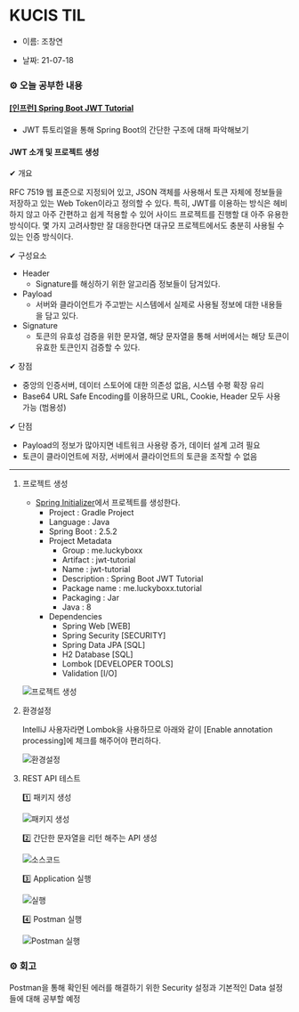 # KUCIS TIL

- 이름: 조창연

- 날짜: 21-07-18

### ⚙️ 오늘 공부한 내용

#### [[인프런] Spring Boot JWT Tutorial](https://www.inflearn.com/course/%EC%8A%A4%ED%94%84%EB%A7%81%EB%B6%80%ED%8A%B8-jwt/dashboard)

- JWT 튜토리얼을 통해 Spring Boot의 간단한 구조에 대해 파악해보기

#### JWT 소개 및 프로젝트 생성

✔ 개요

RFC 7519 웹 표준으로 지정되어 있고, JSON 객체를 사용해서 토큰 자체에 정보들을 저장하고 있는 Web Token이라고 정의할 수 있다.
특히, JWT를 이용하는 방식은 헤비하지 않고 아주 간편하고 쉽게 적용할 수 있어 사이드 프로젝트를 진행할 대 아주 유용한 방식이다.
몇 가지 고려사항만 잘 대응한다면 대규모 프로젝트에서도 충분히 사용될 수 있는 인증 방식이다.

✔ 구성요소

- Header
  - Signature를 해싱하기 위한 알고리즘 정보들이 담겨있다.
- Payload
  - 서버와 클라이언트가 주고받는 시스템에서 실제로 사용될 정보에 대한 내용들을 담고 있다.
- Signature
  - 토큰의 유효성 검증을 위한 문자열, 해당 문자열을 통해 서버에서는 해당 토큰이 유효한 토큰인지 검증할 수 있다.

✔ 장점

- 중앙의 인증서버, 데이터 스토어에 대한 의존성 없음, 시스템 수평 확장 유리
- Base64 URL Safe Encoding를 이용하므로 URL, Cookie, Header 모두 사용 가능 (범용성)

✔ 단점

- Payload의 정보가 많아지면 네트워크 사용량 증가, 데이터 설계 고려 필요
- 토큰이 클라이언트에 저장, 서버에서 클라이언트의 토큰을 조작할 수 없음

---

1.  프로젝트 생성

    - [Spring Initializer](https://start.spring.io/)에서 프로젝트를 생성한다.
      - Project : Gradle Project
      - Language : Java
      - Spring Boot : 2.5.2
      - Project Metadata
        - Group : me.luckyboxx
        - Artifact : jwt-tutorial
        - Name : jwt-tutorial
        - Description : Spring Boot JWT Tutorial
        - Package name : me.luckyboxx.tutorial
        - Packaging : Jar
        - Java : 8
      - Dependencies
        - Spring Web [WEB]
        - Spring Security [SECURITY]
        - Spring Data JPA [SQL]
        - H2 Database [SQL]
        - Lombok [DEVELOPER TOOLS]
        - Validation [I/O]

    ![프로젝트 생성](https://user-images.githubusercontent.com/44025989/126056328-fcb127d4-3b9b-4a3e-be09-91714e2b2944.png)

2.  환경설정

    IntelliJ 사용자라면 Lombok을 사용하므로 아래와 같이 [Enable annotation processing]에 체크를 해주어야 편리하다.
    
    ![환경설정](https://user-images.githubusercontent.com/44025989/126056340-9f30238b-7ab3-436d-8d3c-c27d2c3a219b.png)

3.  REST API 테스트

    1️⃣ 패키지 생성
    
    ![패키지 생성](https://user-images.githubusercontent.com/44025989/126056349-09e3c927-e9bf-4314-9a62-34ec746f5c55.png)

    2️⃣ 간단한 문자열을 리턴 해주는 API 생성

    ![소스코드](https://user-images.githubusercontent.com/44025989/126056351-6d118986-4d20-484f-ae2f-a8de231fa76d.png)

    3️⃣ Application 실행
    
    ![실행](https://user-images.githubusercontent.com/44025989/126056354-25396d1d-e236-417f-8978-42328f2d8356.png)

    4️⃣ Postman 실행

    ![Postman 실행](https://user-images.githubusercontent.com/44025989/126056358-869bfbb8-44c6-43e4-832c-edb7c78f4cc4.png)

### ⚙️ 회고

Postman을 통해 확인된 에러를 해결하기 위한 Security 설정과 기본적인 Data 설정들에 대해 공부할 예정
